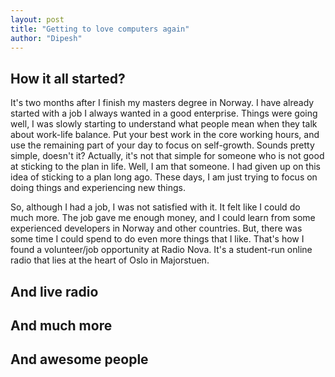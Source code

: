 ```yaml
---
layout: post
title: "Getting to love computers again"
author: "Dipesh"
---
```



## How it all started?
It's two months after I finish my masters degree in Norway. I have already started with a job I always wanted in a good enterprise. Things were going well, I was slowly starting to understand what people mean when they talk about work-life balance. Put your best work in the core working hours, and use the remaining part of your day to focus on self-growth. Sounds pretty simple, doesn't it? Actually, it's not that simple for someone who is not good at sticking to the plan in life. Well, I am that someone. I had given up on this idea of sticking to a plan long ago. These days, I am just trying to focus on doing things and experiencing new things. 

So, although I had a job, I was not satisfied with it. It felt like I could do much more. The job gave me enough money, and I could learn from some experienced developers in Norway and other countries. But, there was some time I could spend to do even more things that I like. That's how I found a volunteer/job opportunity at Radio Nova. It's a student-run online radio that lies at the heart of Oslo in Majorstuen.
## And live radio

## And much more

## And awesome people

